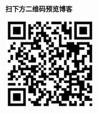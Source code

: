 ## 扫下方二维码预览博客
![二维码](https://github.com/sunshine824/sunshine824.github.io/blob/master/images/erweima.png)